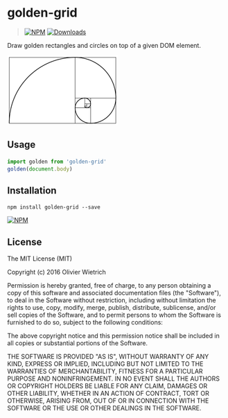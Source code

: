 # golden-grid

> [![NPM](https://img.shields.io/npm/v/golden-grid.svg)](https://www.npmjs.com/package/golden-grid)
[![Downloads](https://img.shields.io/npm/dm/golden-grid.svg)](http://npm-stat.com/charts.html?package=golden-grid)

Draw golden rectangles and circles on top of a given DOM element.

<img src='./golden-spiral.png' width='256'/>

## Usage

```js
import golden from 'golden-grid'
golden(document.body)
```

## Installation

```shell
npm install golden-grid --save
```

[![NPM](https://nodei.co/npm/golden-grid.png)](https://nodei.co/npm/golden-grid/)

## License

The MIT License (MIT)

Copyright (c) 2016 Olivier Wietrich

Permission is hereby granted, free of charge, to any person obtaining a copy
of this software and associated documentation files (the "Software"), to deal
in the Software without restriction, including without limitation the rights
to use, copy, modify, merge, publish, distribute, sublicense, and/or sell
copies of the Software, and to permit persons to whom the Software is
furnished to do so, subject to the following conditions:

The above copyright notice and this permission notice shall be included in all
copies or substantial portions of the Software.

THE SOFTWARE IS PROVIDED "AS IS", WITHOUT WARRANTY OF ANY KIND, EXPRESS OR
IMPLIED, INCLUDING BUT NOT LIMITED TO THE WARRANTIES OF MERCHANTABILITY,
FITNESS FOR A PARTICULAR PURPOSE AND NONINFRINGEMENT. IN NO EVENT SHALL THE
AUTHORS OR COPYRIGHT HOLDERS BE LIABLE FOR ANY CLAIM, DAMAGES OR OTHER
LIABILITY, WHETHER IN AN ACTION OF CONTRACT, TORT OR OTHERWISE, ARISING FROM,
OUT OF OR IN CONNECTION WITH THE SOFTWARE OR THE USE OR OTHER DEALINGS IN THE
SOFTWARE.
